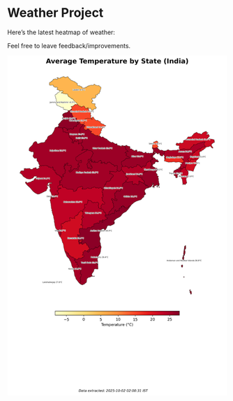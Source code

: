 # Weather Project

Here’s the latest heatmap of weather:

Feel free to leave feedback/improvements.

![India Heatmap](docs/assets/india_heatmap.png?v=DD8F69)
